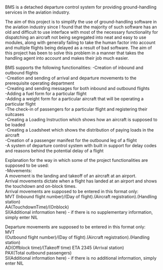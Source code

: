 BMS is a detached departure control system for providing ground-handling services in the aviation industry. 

The aim of this project is to simplify the use of ground-handling software in the aviation industry since I found that the majority of such software has an old and difficult to use interface with most of the necessary functionality for dispatching an aircraft not being segregated into neat and easy to use modules, along with generally failing to take the human factor into account and multiple flights being delayed as a result of bad software. The aim of this project has been to solve this problem in a manner that takes the handling agent into account and makes their job much easier.

BMS supports the following functionalities:
 -Creation of inbound and outbound flights  
 -Creation and sending of arrival and departure movements to the prerequisite operating department  
 -Creating and sending messages for both inbound and outbound flights  
 -Adding a fuel form for a particular flight  
 -Adding a weight form for a particular aircraft that will be operating a particular flight  
 -The check-in of passengers for a particular flight and registering their suitcases  
 -Creating a Loading Instruction which shows how an aircraft is supposed to be loaded  
 -Creating a Loadsheet which shows the distribution of paying loads in the aircraft  
 -Creation of a passenger manifest for the outbound leg of a flight  
 -A system of departure control system with built in support for delay codes and reasons behind the potential delay of a flight  
 
 Explanation for the way in which some of the project functionalities are supposed to be used:  
 -Movements:  
 A movement is the landing and takeoff of an aircraft at an airport.  
 Arrival movements dictate when a flight has landed at an airport and shows the touchdown and on-block times.  
 Arrival movements are supposed to be entered in this format only:  
MVT
(Inbound flight number)/(Day of flight).(Aircraft registration).(Handling station)  
AA(TouchdownTime)/(Onblock)  
SI(Additional information here) - if there is no supplementary information, simply enter NIL  

Departure movements are supposed to be entered in this format only:  
MVT  
(Outbound flight number)/(Day of flight).(Aircraft registration).(Handling station)  
AD(Offblock time)/(Takeoff time) ETA 2345 (Arrival station)  
PAX(Total outbound passengers)  
SI(Additional information here) - if there is no additional information, simply enter NIL  
 
 

